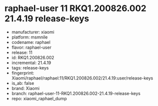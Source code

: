 # raphael-user 11 RKQ1.200826.002 21.4.19 release-keys
- manufacturer: xiaomi
- platform: msmnile
- codename: raphael
- flavor: raphael-user
- release: 11
- id: RKQ1.200826.002
- incremental: 21.4.19
- tags: release-keys
- fingerprint: Xiaomi/raphael/raphael:11/RKQ1.200826.002/21.4.19:user/release-keys
- is_ab: false
- brand: Xiaomi
- branch: raphael-user-11-RKQ1.200826.002-21.4.19-release-keys
- repo: xiaomi_raphael_dump
